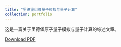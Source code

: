 ```yaml
---
title: "里德堡纠缠量子模拟与量子计算"
collection: portfolio
---
```


这是一篇关于里德堡原子量子模拟与量子计算的综述文章。

[Download PDF](023501_1_online.pdf)
